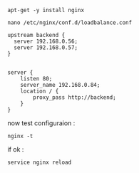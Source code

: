 ```
apt-get -y install nginx 
```

```
nano /etc/nginx/conf.d/loadbalance.conf
```

```
upstream backend {
  server 192.168.0.56;
  server 192.168.0.57;
}


server {
    listen 80;
    server_name 192.168.0.84;
    location / {
        proxy_pass http://backend;
    }
}
```


now test configuraion :
```
nginx -t 
```
if ok :
```
service nginx reload
```
